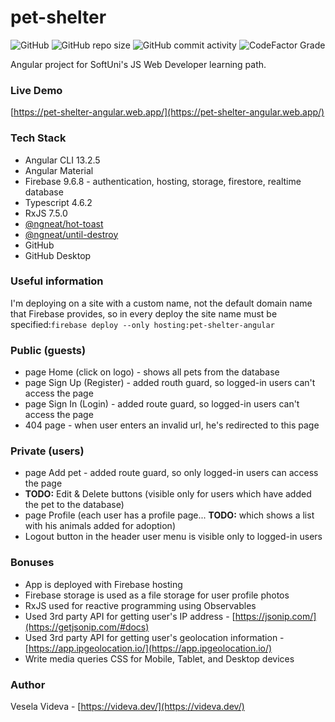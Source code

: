 # pet-shelter
![GitHub](https://img.shields.io/github/license/VeselaVideva/pet-shelter?color=blue&style=for-the-badge) ![GitHub repo size](https://img.shields.io/github/repo-size/VeselaVideva/pet-shelter?style=for-the-badge) ![GitHub commit activity](https://img.shields.io/github/commit-activity/m/VeselaVideva/pet-shelter?label=commits&style=for-the-badge) ![CodeFactor Grade](https://img.shields.io/codefactor/grade/github/VeselaVideva/pet-shelter/master?style=for-the-badge)

Angular project for SoftUni's JS Web Developer learning path.

### Live Demo
[https://pet-shelter-angular.web.app/](https://pet-shelter-angular.web.app/)

### Tech Stack

- Angular CLI 13.2.5
- Angular Material
- Firebase 9.6.8 - authentication, hosting, storage, firestore, realtime database
- Typescript 4.6.2
- RxJS 7.5.0
- [@ngneat/hot-toast](https://www.npmjs.com/package/@ngneat/hot-toast)
- [@ngneat/until-destroy](https://www.npmjs.com/package/@ngneat/until-destroy)
- GitHub
- GitHub Desktop

### Useful information
I'm deploying on a site with a custom name, not the default domain name that Firebase provides, so in every deploy the site name must be specified:`firebase deploy --only hosting:pet-shelter-angular`

### Public (guests)

- page Home (click on logo) - shows all pets from the database
- page Sign Up (Register) - added routh guard, so logged-in users can't access the page
- page Sign In (Login) - added route guard, so logged-in users can't access the page
- 404 page - when user enters an invalid url, he's redirected to this page

### Private (users)

- page Add pet - added route guard, so only logged-in users can access the page
- **TODO:** Edit & Delete buttons (visible only for users which have added the pet to the database)
- page Profile (each user has a profile page... **TODO:** which shows a list with his animals added for adoption)
- Logout button in the header user menu is visible only to logged-in users

### Bonuses

- App is deployed with Firebase hosting
- Firebase storage is used as a file storage for user profile photos
- RxJS used for reactive programming using Observables
- Used 3rd party API for getting user's IP address - [https://jsonip.com/](https://getjsonip.com/#docs)
- Used 3rd party API for getting user's geolocation information - [https://app.ipgeolocation.io/](https://app.ipgeolocation.io/)
- Write media queries CSS for Mobile, Tablet, and Desktop devices

### Author
Vesela Videva - [https://videva.dev/](https://videva.dev/)
